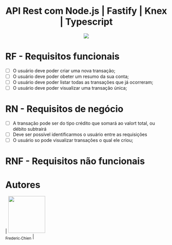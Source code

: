 <h1 align="center"> API Rest com Node.js | Fastify | Knex | Typescript</h1>

<p align="center">
<img loading="lazy" src="http://img.shields.io/static/v1?label=STATUS&message=EM%20DESENVOLVIMENTO&color=GREEN&style=for-the-badge"/>
</p>


# RF - Requisitos funcionais

- [ ] O usuário deve poder criar uma nova transação;
- [ ] O usuário deve poder obeter um resumo da sua conta;
- [ ] O usuário deve poder listar todas as transações que já ocorreram;
- [ ] O usuário deve poder visualizar uma transação única;

# RN - Requisitos de negócio

- [ ] A transação pode ser do tipo crédito que somará ao valort total, ou débito subtrairá
- [ ] Deve ser possível identificarmos o usuário entre as requisições
- [ ] O usuário so pode visualizar transações o qual ele criou;

# RNF - Requisitos não funcionais

# Autores

| [<img loading="lazy" src="https://avatars.githubusercontent.com/u/2467690?v=4" width=115><br><sub>Frederic Chien</sub>](https://github.com/fredchien) |